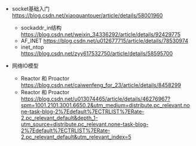 - socket基础入门 https://blog.csdn.net/xiaoquantouer/article/details/58001960
  - sockaddr_in结构 https://blog.csdn.net/weixin_34336292/article/details/92429775
  - AF_INET https://blog.csdn.net/u012677715/article/details/78530974
  - inet_ntop https://blog.csdn.net/zyy617532750/article/details/58595700

- 网络IO模型
  - Reactor 和 Proactor https://blog.csdn.net/caiwenfeng_for_23/article/details/8458299
  - Reactor 和 Proactor https://blog.csdn.net/u013074465/article/details/46276967?spm=1001.2101.3001.6650.2&utm_medium=distribute.pc_relevant.none-task-blog-2%7Edefault%7ECTRLIST%7ERate-2.pc_relevant_default&depth_1-utm_source=distribute.pc_relevant.none-task-blog-2%7Edefault%7ECTRLIST%7ERate-2.pc_relevant_default&utm_relevant_index=5